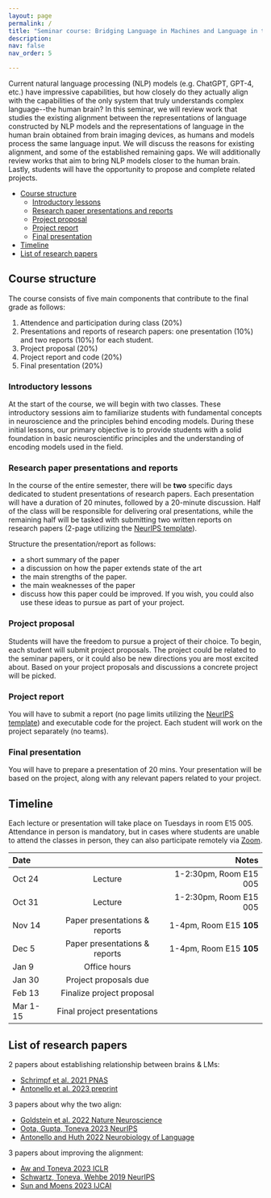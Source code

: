 ```yaml
---
layout: page
permalink: /
title: "Seminar course: Bridging Language in Machines and Language in the Brain"
description: 
nav: false
nav_order: 5

---
```


Current natural language processing (NLP) models (e.g. ChatGPT, GPT-4, etc.) have impressive capabilities, but how closely do they actually align with the capabilities of the only system that truly understands complex language--the human brain? In this seminar, we will review work that studies the existing alignment between the representations of language constructed by NLP models and the representations of language in the human brain obtained from brain imaging devices, as humans and models process the same language input. We will discuss the reasons for existing alignment, and some of the established remaining gaps. We will additionally review works that aim to bring NLP models closer to the human brain. Lastly, students will have the opportunity to propose and complete related projects.

- [Course structure](#course-structure)
  - [Introductory lessons](#introductory-lessons)
  - [Research paper presentations and reports](#research-paper-presentations-and-reports)
  - [Project proposal](#project-proposal)
  - [Project report](#project-report)
  - [Final presentation](#final-presentation)
- [Timeline](#timeline)
- [List of research papers](#list-of-research-papers)


## Course structure

The course consists of five main components that contribute to the final grade as follows: 
  1. Attendence and participation during class (20%)
  2. Presentations and reports of research papers: one presentation (10%) and two reports (10%) for each student.
  3. Project proposal (20%)
  4. Project report and code (20%)
  5. Final presentation (20%)

### Introductory lessons
At the start of the course, we will begin with two classes. These introductory sessions aim to familiarize students with fundamental concepts in neuroscience and the principles behind encoding models. During these initial lessons, our primary objective is to provide students with a solid foundation in basic neuroscientific principles and the understanding of encoding models used in the field.

### Research paper presentations and reports
In the course of the entire semester, there will be **two** specific days dedicated to student presentations of research papers. Each presentation will have a duration of 20 minutes, followed by a 20-minute discussion. Half of the class will be responsible for delivering oral presentations, while the remaining half will be tasked with submitting two written reports on research papers (2-page utilizing the [NeurIPS template](https://www.overleaf.com/latex/templates/neurips-2021-ai-for-science-workshop/mqdhgfxfxkgn)). 

Structure the presentation/report as follows:
  - a short summary of the paper
  - a discussion on how the paper extends state of the art
  - the main strengths of the paper.
  - the main weaknesses of the paper
  - discuss how this paper could be improved.
If you wish, you could also use these ideas to pursue as part of your project.

### Project proposal
Students will have the freedom to pursue a project of their choice. To begin, each student will submit project proposals. The project could be related to the seminar papers, or it could also be new directions you are most excited about. Based on your project proposals and discussions a concrete project will be picked. 

### Project report
You will have to submit a report (no page limits utilizing the [NeurIPS template](https://www.overleaf.com/latex/templates/neurips-2021-ai-for-science-workshop/mqdhgfxfxkgn)) and executable code for the project. Each student will work on the project separately (no teams).

### Final presentation
You will have to prepare a presentation of 20 mins. Your presentation will be based on the project, along with any relevant papers related to your project.

## Timeline
Each lecture or presentation will take place on Tuesdays in room E15 005. Attendance in person is mandatory, but in cases where students are unable to attend the classes in person, they can also participate remotely via [Zoom](http://...).

| Date |  | Notes |
| :----------- | :------------: | ------------: |
| Oct 24      | Lecture       | 1-2:30pm, Room E15 005        |
| Oct 31       | Lecture       | 1-2:30pm, Room E15 005       |
| Nov 14       | Paper presentations & reports      | 1-4pm, Room E15 **105**       |
| Dec 5       | Paper presentations & reports        | 1-4pm, Room E15 **105**       |
| Jan 9       | Office hours       |        |
| Jan 30       | Project proposals due       |        |
| Feb 13       | Finalize project proposal       |        |
| Mar 1-15       | Final project presentations       |        |

## List of research papers
2 papers about establishing relationship between brains & LMs:
  - [Schrimpf et al. 2021 PNAS](https://www.pnas.org/doi/10.1073/pnas.2105646118)
  - [Antonello et al. 2023 preprint](https://arxiv.org/pdf/2305.11863.pdf)

3 papers about why the two align:
  - [Goldstein et al. 2022 Nature Neuroscience](https://www.nature.com/articles/s41593-022-01026-4)
  - [Oota, Gupta, Toneva 2023 NeurIPS](https://arxiv.org/pdf/2212.08094.pdf)
  - [Antonello and Huth 2022 Neurobiology of Language](https://direct.mit.edu/nol/article-pdf/doi/10.1162/nol_a_00087/2057101/nol_a_00087.pdf)

3 papers about improving the alignment:
  - [Aw and Toneva 2023 ICLR](https://openreview.net/pdf?id=KzkLAE49H9b)
  - [Schwartz, Toneva, Wehbe 2019 NeurIPS](https://proceedings.neurips.cc/paper_files/paper/2019/file/2b8501af7b64d1aaae7dd832805f0709-Paper.pdf)
  - [Sun and Moens 2023 IJCAI](https://www.ijcai.org/proceedings/2023/0577.pdf)




